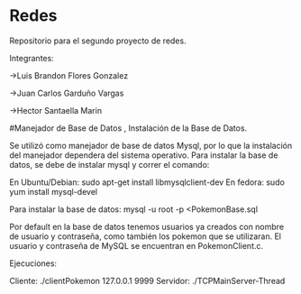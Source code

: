 # Redes
Repositorio para el segundo proyecto de redes.

Integrantes:

->Luis Brandon Flores Gonzalez

->Juan Carlos Garduño Vargas

->Hector Santaella Marin


#Manejador de Base de Datos , Instalación de la Base de Datos.

Se utilizó como manejador de base de datos Mysql, por lo que la instalación del manejador dependera del sistema operativo.
Para instalar la base de datos, se debe de instalar mysql y correr el comando:

En Ubuntu/Debian:
sudo apt-get install libmysqlclient-dev
En fedora:
sudo yum install mysql-devel

Para instalar la base de datos:
mysql -u root -p <PokemonBase.sql  

Por default en la base de datos tenemos usuarios ya creados con nombre de usuario y contraseña, como también los pokemon que se utilizaran.
El usuario y contraseña de MySQL se encuentran en PokemonClient.c.

Ejecuciones:

Cliente: 
./clientPokemon 127.0.0.1 9999
Servidor:
./TCPMainServer-Thread
